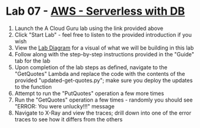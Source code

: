 # Lab 07 - [AWS - Serverless with DB](https://learn.acloud.guru/handson/65e07c9d-919f-4256-a94b-379c344b3cd7)

1. Launch the A Cloud Guru lab using the link provided above
1. Click "Start Lab" - feel free to listen to the provided introduction if you wish
1. View the [Lab Diagram](https://labkeep-assets-production.s3.amazonaws.com/49yuo3hfli1qy9b5ze6avarxgaaa?response-content-disposition=inline%3B%20filename%3D%223.1%20-%20Deploying%20a%20Serverless%20Application%20Using%20AWS%20Lambda%252C%20API%20Gateway%252C%20and%20DynamoDB.png%22%3B%20filename%2A%3DUTF-8%27%273.1%2520-%2520Deploying%2520a%2520Serverless%2520Application%2520Using%2520AWS%2520Lambda%252C%2520API%2520Gateway%252C%2520and%2520DynamoDB.png&response-content-type=image%2Fpng&X-Amz-Algorithm=AWS4-HMAC-SHA256&X-Amz-Credential=ASIAVKPCGNLNYFGBVNO5%2F20240912%2Fus-east-1%2Fs3%2Faws4_request&X-Amz-Date=20240912T231335Z&X-Amz-Expires=14400&X-Amz-Security-Token=IQoJb3JpZ2luX2VjEIf%2F%2F%2F%2F%2F%2F%2F%2F%2F%2FwEaCXVzLWVhc3QtMSJIMEYCIQD%2FxWYXPRXuG2UfGLgJCjqycyirGkoWKawz05AQMJQmnAIhAJXDJWzlDyaHOtpMwZaOyNV3jqAiQCGwNEMKAovAvxUzKowECLD%2F%2F%2F%2F%2F%2F%2F%2F%2F%2FwEQAxoMMzY2MDgzNDY3OTk1IgzGWls8cfUqf7cmRdoq4APkCsQYP3iR1%2FVKsR1bJ6Pfl5ZaimoLPOQsBzC%2F53nmaGSe14K5KgdXim6Ez0sGinOxzgdU6uIeoscI0IcnZsgfxXTPlcE%2B4rWKMs8a2hyBGzcpUU0E6ihmZJDhObDcrLeAAdqGjbDUnyGxHmyZF2LmiMTWSQh%2BxE0L%2FwhgHWVjVxKpzWGT16Rn9eS3EWuW5U8Ws%2FnLP2wGayd2inJu853lZ6%2FW%2BuMsHCa19NJ%2Ff6gEifs3aT1auV1HnXt86G%2FQDPG3hCRozRZFIewyj9dHr1J2US%2Fkg6L1T11n%2BWGtMXPGp478hwUIItPsgztQ4HJZJqdn80fLyR85XBV071EDiL%2FLdUGOryU0avGLHdzGYSWFT3rXQABPCyCy%2F4ihitsj%2BV0ZadL%2BBKeVymSw3k6GefXyaMayf43uEu2ng0A366%2Bw3hDZM8k0Z69UPXrLo1hNIPNu3n9pDGPJyIWnMnrF4IG7m%2Bcem%2FsMSeDR52JAA3%2BVrRiTp90uIAIs30JlfEQwRCZAr8ROvwwPTo%2BHteKk7DLwwUvK80lSUeATNkOirniQmouPJCS2pJiI5ksxgLLFurtC%2B0DR5DHwbks2OP4uONoZNyoEUfIM32mOizCVN2o9g0%2F6aQpiVvj0Pen1o%2F7bE8UwstiNtwY6pAFTSDuTf47wNYXzwHXMG3W%2B%2BZgBydZ5x09%2FNjKX3xK36liBHlfDEEiGs3yJwRgR4omFTFAcyMYPZXLo4OBzG%2BujNbtIwkk%2FTXv4Ikklevuvsr2z9qIX8Z3GlonGktxU72MH0fF2JNNdaoOguSCK7JI4YeDxaGbMGKIHwM6HYRwQt8xfOQvjdRuhVao3VJUk5XywkEGBOkz2ZoTpAmoG97yCMPMspA%3D%3D&X-Amz-SignedHeaders=host&X-Amz-Signature=cdf710c5341f75b1d69f70470871bcf5efef3eb463200f3d7b73045c84ba571d) for a visual of what we will be building in this lab
1. Follow along with the step-by-step instructions provided in the "Guide" tab for the lab
1. Upon completion of the lab steps as defined, navigate to the "GetQuotes" Lambda and replace the code with the contents of the provided "updated-get-quotes.py"; make sure you deploy the updates to the function
1. Attempt to run the "PutQuotes" operation a few more times
1. Run the "GetQuotes" operation a few times - randomly you should see "ERROR: You were unlucky!!!" message
1. Navigate to X-Ray and view the traces; drill down into one of the error traces to see how it differs from the others
